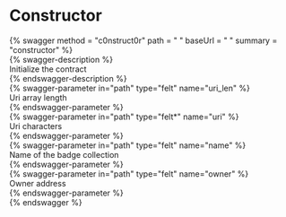 
Constructor
===========
  
{% swagger method = "c0nstruct0r" path = " " baseUrl = " " summary = "constructor" %}  
{% swagger-description %}  
Initialize the contract  
{% endswagger-description %}  
{% swagger-parameter in="path" type="felt" name="uri_len" %}  
Uri array length  
{% endswagger-parameter %}  
{% swagger-parameter in="path" type="felt*" name="uri" %}  
Uri characters  
{% endswagger-parameter %}  
{% swagger-parameter in="path" type="felt" name="name" %}  
Name of the badge collection  
{% endswagger-parameter %}  
{% swagger-parameter in="path" type="felt" name="owner" %}  
Owner address  
{% endswagger-parameter %}  
{% endswagger %}